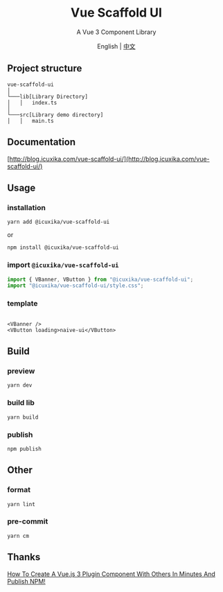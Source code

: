 <h1 align="center">Vue Scaffold UI</h1>
<p align="center">A Vue 3 Component Library</p>
<p align="center">English | <a href="README.zh-CN.md">中文</a></p>

## Project structure

```
vue-scaffold-ui
│
└───lib[Library Directory]
│   │   index.ts
│   
└───src[Library demo directory]
│   │   main.ts
```

## Documentation

[http://blog.icuxika.com/vue-scaffold-ui/](http://blog.icuxika.com/vue-scaffold-ui/)

## Usage

### installation

```shell
yarn add @icuxika/vue-scaffold-ui
```

or

```shell
npm install @icuxika/vue-scaffold-ui
```

### import `@icuxika/vue-scaffold-ui`

```javascript
import { VBanner, VButton } from "@icuxika/vue-scaffold-ui";
import "@icuxika/vue-scaffold-ui/style.css";
```

### template

```vue

<VBanner />
<VButton loading>naive-ui</VButton>
```

## Build

### preview

```shell
yarn dev
```

### build lib

```shell
yarn build
```

### publish

```shell
npm publish
```

## Other

### format

```shell
yarn lint
```

### pre-commit

```shell
yarn cm
```

## Thanks

[How To Create A Vue.js 3 Plugin Component With Others In Minutes And Publish NPM!](https://www.youtube.com/watch?v=ui717bVHS4I)
